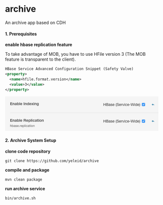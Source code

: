# archive
An archive app based on CDH

#### 1. Prerequisites

**enable hbase replication feature**

To take advantage of MOB, you have to use HFile version 3 (The MOB feature is transparent to the client).

```xml
HBase Service Advanced Configuration Snippet (Safety Valve)
<property>
  <name>hfile.format.version</name>
  <value>3</value>
</property>
```

![hbase_replication](docs/img/hbase-replication.png)

#### 2. Archive System Setup

**clone code repository**

    git clone https://github.com/yeleid/archive

**compile and package**

    mvn clean package
    
**run archive service**

    bin/archive.sh
    
    